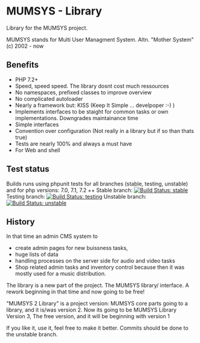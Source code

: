 # MUMSYS - Library

Library for the MUMSYS project. 

MUMSYS stands for Multi User Managment System. Altn. "Mother System" (c) 2002 - now


## Benefits

 - PHP 7.2+
 - Speed, speed speed. The library dosnt cost much ressources
 - No namespaces, prefixed classes to improve overview
 - No complicated autoloader
 - Nearly a framework but: KISS (Keep It Simple ... develpoper :-) )
 - Implements interfaces to be staight for common tasks or own implementations.
   Downgrades maintainance time
 - Simple interfaces
 - Convention over configuration (Not really in a library but if so than thats 
   true)
 - Tests are nearly 100% and always a must have
 - For Web and shell


## Test status

Builds runs using phpunit tests for all branches (stable, testing, unstable) and 
for php versions: 7.0, 7.1, 7.2 ++
    Stable branch: [![Build Status: stable](https://travis-ci.org/Mumsys/Library.svg?branch=stable "Build Status: stable")](https://travis-ci.org/Mumsys/Library.svg?branch=stable)
    Testing branch: [![Build Status: testing](https://travis-ci.org/Mumsys/Library.svg?branch=testing "Build Status: testing")](https://travis-ci.org/Mumsys/Library.svg?branch=testing)
    Unstable branch: [![Build Status: unstable](https://travis-ci.org/Mumsys/Library.svg?branch=unstable "Build Status: unstable")](https://travis-ci.org/Mumsys/Library.svg?branch=unstable)


## History

In that time an admin CMS system to 
- create admin pages for new buissness tasks,
- huge lists of data 
- handling processes on the server side for audio and video tasks
- Shop related admin tasks and inventory control because then it was mostly used
  for a music distribution.

The library is a new part of the project. The MUMSYS library/ interface. 
A rework beginning in that time and now going to be free!

"MUMSYS 2 Library" is a project version: MUMSYS core parts going to a library, 
and it is/was version 2.
Now its going to be MUMSYS Library Version 3, The free version, and it will be
beginning with version 1

If you like it, use it, feel free to make it better. Commits should be done to 
the unstable branch.
